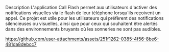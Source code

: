 Description
L'application Call Flash  permet aux utilisateurs d'activer des notifications visuelles via le flash de leur téléphone lorsqu'ils reçoivent un appel. Ce projet est utile pour les utilisateurs qui préfèrent des notifications silencieuses ou visuelles, ainsi que pour ceux qui souhaitent être alertés dans des environnements bruyants où les sonneries ne sont pas audibles.


https://github.com/user-attachments/assets/251f1262-0385-4f56-8be6-481da8debcc7

